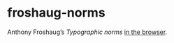 # froshaug-norms
Anthony Froshaug’s _Typographic norms_ [in the browser](http://i-s-o-g-r-a-m.github.io/froshaug-norms/).